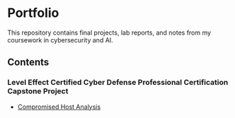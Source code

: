 # Portfolio

This repository contains final projects, lab reports, and notes from my coursework in cybersecurity and AI. 

## Contents

### Level Effect Certified Cyber Defense Professional Certification Capstone Project
- [Compromised Host Analysis](./Compromised-Host-Analysis.pdf) 
